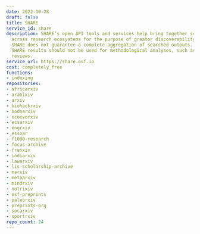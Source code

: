 ```yaml
---
date: 2022-10-28
draft: false
title: SHARE
service_id: share
description: SHARE’s open API tools and services help bring together scholarship distributed
  across research ecosystems for the purpose of greater discoverability. However,
  SHARE does not guarantee a complete aggregation of searched outputs. For this reason,
  SHARE results should not be used for methodological analyses, such as systematic
  reviews.
service_url: https://share.osf.io
cost: completely_free
functions:
- indexing
repositories:
- africarxiv
- arabixiv
- arxiv
- biohackrxiv
- bodoarxiv
- ecoevorxiv
- ecsarxiv
- engrxiv
- essoar
- f1000-research
- focus-archive
- frenxiv
- indiarxiv
- lawarxiv
- lis-scholarship-archive
- marxiv
- metaarxiv
- mindrxiv
- nutrixiv
- osf-preprints
- paleorxiv
- preprints-org
- socarxiv
- sportrxiv
repo_count: 24
---
```



